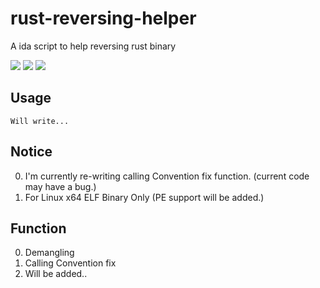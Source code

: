 # rust-reversing-helper

A ida script to help reversing rust binary

![](https://raw.githubusercontent.com/cha5126568/rust-reversing-helper/master/pic/diff_dis.PNG)
![](https://raw.githubusercontent.com/cha5126568/rust-reversing-helper/master/pic/d2.PNG)
![](https://raw.githubusercontent.com/cha5126568/rust-reversing-helper/master/pic/graph.PNG)

## Usage

```
Will write...
```


## Notice
0. I'm currently re-writing calling Convention fix function. (current code may have a bug.)
1. For Linux x64 ELF Binary Only (PE support will be added.)

## Function
0. Demangling
1. Calling Convention fix
2. Will be added..

